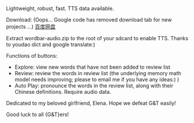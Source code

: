 Lightweight, robust, fast. TTS data available.

Download: (Oops... Google code has removed download tab for new projects ...)
[百度网盘](http://pan.baidu.com/share/link?shareid=1227384151&uk=1443206872)

Extract wordbar-audio.zip to the root of your sdcard to enable TTS. Thanks to youdao dict and google translate:)


Functions of buttons:
  * Explore: view new words that have not been added to review list
  * Review: review the words in review list (the underlying memory math model needs improving; please to email me if you have any ideas:) )
  * Auto Play: pronounce the words in the review list, along with their Chinese definitions. Require audio data.


Dedicated to my beloved girlfriend, Elena. Hope we defeat G&T easily!

Good luck to all {G&T}ers!